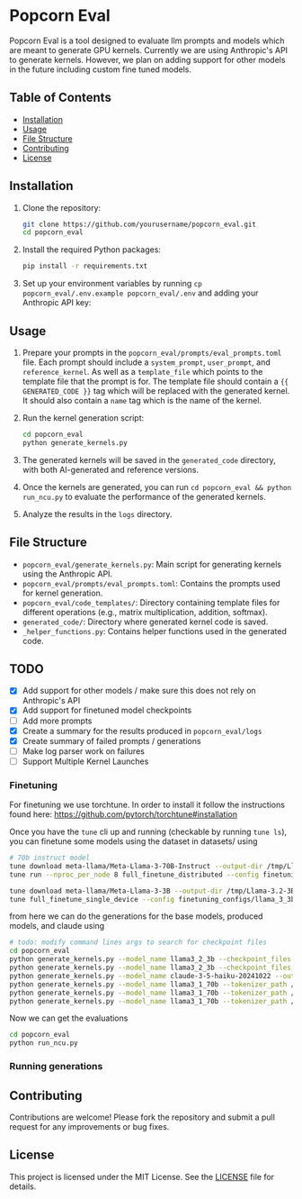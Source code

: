 # Popcorn Eval

Popcorn Eval is a tool designed to evaluate llm prompts and models which are meant to generate GPU kernels.
Currently we are using Anthropic's API to generate kernels. However, we plan on adding support for other models in the future including custom fine tuned models.

## Table of Contents

- [Installation](#installation)
- [Usage](#usage)
- [File Structure](#file-structure)
- [Contributing](#contributing)
- [License](#license)

## Installation

1. Clone the repository:

   ```bash
   git clone https://github.com/yourusername/popcorn_eval.git
   cd popcorn_eval
   ```

2. Install the required Python packages:

   ```bash
   pip install -r requirements.txt
   ```

3. Set up your environment variables by running `cp popcorn_eval/.env.example popcorn_eval/.env` and adding your Anthropic API key:


## Usage

1. Prepare your prompts in the `popcorn_eval/prompts/eval_prompts.toml` file. Each prompt should include a `system_prompt`, `user_prompt`, and `reference_kernel`. As well as a `template_file` which points to the template file that the prompt is for. The template file should contain a `{{ GENERATED_CODE }}` tag which will be replaced with the generated kernel. It should also contain a `name` tag which is the name of the kernel.

2. Run the kernel generation script:

   ```bash
   cd popcorn_eval
   python generate_kernels.py
   ```

3. The generated kernels will be saved in the `generated_code` directory, with both AI-generated and reference versions.

4. Once the kernels are generated, you can run `cd popcorn_eval && python run_ncu.py` to evaluate the performance of the generated kernels.

5. Analyze the results in the `logs` directory.

## File Structure

- `popcorn_eval/generate_kernels.py`: Main script for generating kernels using the Anthropic API.
- `popcorn_eval/prompts/eval_prompts.toml`: Contains the prompts used for kernel generation.
- `popcorn_eval/code_templates/`: Directory containing template files for different operations (e.g., matrix multiplication, addition, softmax).
- `generated_code/`: Directory where generated kernel code is saved.
- `_helper_functions.py`: Contains helper functions used in the generated code.


## TODO

- [x] Add support for other models / make sure this does not rely on Anthropic's API
- [x] Add support for finetuned model checkpoints
- [ ] Add more prompts
- [x] Create a summary for the results produced in `popcorn_eval/logs`
- [x] Create summary of failed prompts / generations
- [ ] Make log parser work on failures
- [ ] Support Multiple Kernel Launches

### Finetuning

For finetuning we use torchtune. In order to install it follow the instructions found here: https://github.com/pytorch/torchtune#installation

Once you have the `tune` cli up and running (checkable by running `tune ls`), you can finetune some models using the dataset in datasets/ using

```bash
# 70b instruct model
tune download meta-llama/Meta-Llama-3-70B-Instruct --output-dir /tmp/Llama-3.1-70B  --ignore-patterns "original/consolidated*" --hf-token <HF_TOKEN>
tune run --nproc_per_node 8 full_finetune_distributed --config finetuning_configs/llama_3_70b_config.yaml

tune download meta-llama/Meta-Llama-3-3B --output-dir /tmp/Llama-3.2-3B/  --ignore-patterns "original/consolidated*" --hf-token <HF_TOKEN>
tune full_finetune_single_device --config finetuning_configs/llama_3_3b_config.yaml
```

from here we can do the generations for the base models, produced models, and claude using
```bash
# todo: modify command lines args to search for checkpoint files
cd popcorn_eval
python generate_kernels.py --model_name llama3_2_3b --checkpoint_files /tmp/Llama-3.2-3B/hf_model_0001_0.pt /tmp/Llama-3.2-3B/hf_model_0002_0.pt --tokenizer_path /tmp/Llama-3.2-3B/original/tokenizer.model --output_dir finetuned_llama_3b
python generate_kernels.py --model_name llama3_2_3b --checkpoint_files /tmp/Llama-3.2-3B/model-00001-of-00002.safetensors /tmp/Llama-3.2-3B/model-00002-of-00002.safetensors --tokenizer_path /tmp/Llama-3.2-3B/original/tokenizer.model --output_dir base_llama_3b
python generate_kernels.py --model_name claude-3-5-haiku-20241022 --output_dir claude_haiku
python generate_kernels.py --model_name llama3_1_70b --tokenizer_path /tmp/Llama-3.2-3B/original/tokenizer.model --output_dir finetuned_llama3_1_70b_epoch_1 --checkpoint_files /tmp/Meta-Llama-3-70b/hf_model_0001_0.pt    /tmp/Meta-Llama-3-70b/hf_model_0002_0.pt    /tmp/Meta-Llama-3-70b/hf_model_0003_0.pt    /tmp/Meta-Llama-3-70b/hf_model_0004_0.pt    /tmp/Meta-Llama-3-70b/hf_model_0005_0.pt    /tmp/Meta-Llama-3-70b/hf_model_0006_0.pt    /tmp/Meta-Llama-3-70b/hf_model_0007_0.pt    /tmp/Meta-Llama-3-70b/hf_model_0008_0.pt    /tmp/Meta-Llama-3-70b/hf_model_0009_0.pt    /tmp/Meta-Llama-3-70b/hf_model_0010_0.pt    /tmp/Meta-Llama-3-70b/hf_model_0011_0.pt    /tmp/Meta-Llama-3-70b/hf_model_0012_0.pt    /tmp/Meta-Llama-3-70b/hf_model_0013_0.pt    /tmp/Meta-Llama-3-70b/hf_model_0014_0.pt    /tmp/Meta-Llama-3-70b/hf_model_0015_0.pt    /tmp/Meta-Llama-3-70b/hf_model_0016_0.pt    /tmp/Meta-Llama-3-70b/hf_model_0017_0.pt    /tmp/Meta-Llama-3-70b/hf_model_0018_0.pt    /tmp/Meta-Llama-3-70b/hf_model_0019_0.pt    /tmp/Meta-Llama-3-70b/hf_model_0020_0.pt    /tmp/Meta-Llama-3-70b/hf_model_0021_0.pt    /tmp/Meta-Llama-3-70b/hf_model_0022_0.pt    /tmp/Meta-Llama-3-70b/hf_model_0023_0.pt    /tmp/Meta-Llama-3-70b/hf_model_0024_0.pt    /tmp/Meta-Llama-3-70b/hf_model_0025_0.pt    /tmp/Meta-Llama-3-70b/hf_model_0026_0.pt    /tmp/Meta-Llama-3-70b/hf_model_0027_0.pt    /tmp/Meta-Llama-3-70b/hf_model_0028_0.pt    /tmp/Meta-Llama-3-70b/hf_model_0029_0.pt    /tmp/Meta-Llama-3-70b/hf_model_0030_0.pt
python generate_kernels.py --model_name llama3_1_70b --tokenizer_path /tmp/Llama-3.2-3B/original/tokenizer.model --output_dir finetuned_llama3_1_70b_epoch_2 --checkpoint_files   /tmp/Meta-Llama-3-70b/hf_model_0001_1.pt    /tmp/Meta-Llama-3-70b/hf_model_0002_1.pt    /tmp/Meta-Llama-3-70b/hf_model_0003_1.pt    /tmp/Meta-Llama-3-70b/hf_model_0004_1.pt    /tmp/Meta-Llama-3-70b/hf_model_0005_1.pt    /tmp/Meta-Llama-3-70b/hf_model_0006_1.pt    /tmp/Meta-Llama-3-70b/hf_model_0007_1.pt    /tmp/Meta-Llama-3-70b/hf_model_0008_1.pt    /tmp/Meta-Llama-3-70b/hf_model_0009_1.pt    /tmp/Meta-Llama-3-70b/hf_model_0010_1.pt    /tmp/Meta-Llama-3-70b/hf_model_0011_1.pt    /tmp/Meta-Llama-3-70b/hf_model_0012_1.pt    /tmp/Meta-Llama-3-70b/hf_model_0013_1.pt    /tmp/Meta-Llama-3-70b/hf_model_0014_1.pt    /tmp/Meta-Llama-3-70b/hf_model_0015_1.pt    /tmp/Meta-Llama-3-70b/hf_model_0016_1.pt    /tmp/Meta-Llama-3-70b/hf_model_0017_1.pt    /tmp/Meta-Llama-3-70b/hf_model_0018_1.pt    /tmp/Meta-Llama-3-70b/hf_model_0019_1.pt    /tmp/Meta-Llama-3-70b/hf_model_0020_1.pt    /tmp/Meta-Llama-3-70b/hf_model_0021_1.pt    /tmp/Meta-Llama-3-70b/hf_model_0022_1.pt    /tmp/Meta-Llama-3-70b/hf_model_0023_1.pt    /tmp/Meta-Llama-3-70b/hf_model_0024_1.pt    /tmp/Meta-Llama-3-70b/hf_model_0025_1.pt    /tmp/Meta-Llama-3-70b/hf_model_0026_1.pt    /tmp/Meta-Llama-3-70b/hf_model_0027_1.pt    /tmp/Meta-Llama-3-70b/hf_model_0028_1.pt    /tmp/Meta-Llama-3-70b/hf_model_0029_1.pt    /tmp/Meta-Llama-3-70b/hf_model_0030_1.pt
python generate_kernels.py --model_name llama3_1_70b --tokenizer_path /tmp/Llama-3.2-3B/original/tokenizer.model --output_dir base_llama3_1_70b --checkpoint_files /tmp/Llama-3.1-70B/model-00001-of-00030.safetensors /tmp/Llama-3.1-70B/model-00002-of-00030.safetensors /tmp/Llama-3.1-70B/model-00003-of-00030.safetensors /tmp/Llama-3.1-70B/model-00004-of-00030.safetensors /tmp/Llama-3.1-70B/model-00005-of-00030.safetensors /tmp/Llama-3.1-70B/model-00006-of-00030.safetensors /tmp/Llama-3.1-70B/model-00007-of-00030.safetensors /tmp/Llama-3.1-70B/model-00008-of-00030.safetensors /tmp/Llama-3.1-70B/model-00009-of-00030.safetensors /tmp/Llama-3.1-70B/model-00010-of-00030.safetensors /tmp/Llama-3.1-70B/model-00011-of-00030.safetensors /tmp/Llama-3.1-70B/model-00012-of-00030.safetensors /tmp/Llama-3.1-70B/model-00013-of-00030.safetensors /tmp/Llama-3.1-70B/model-00014-of-00030.safetensors /tmp/Llama-3.1-70B/model-00015-of-00030.safetensors /tmp/Llama-3.1-70B/model-00016-of-00030.safetensors /tmp/Llama-3.1-70B/model-00017-of-00030.safetensors /tmp/Llama-3.1-70B/model-00018-of-00030.safetensors /tmp/Llama-3.1-70B/model-00019-of-00030.safetensors /tmp/Llama-3.1-70B/model-00020-of-00030.safetensors /tmp/Llama-3.1-70B/model-00021-of-00030.safetensors /tmp/Llama-3.1-70B/model-00022-of-00030.safetensors /tmp/Llama-3.1-70B/model-00023-of-00030.safetensors /tmp/Llama-3.1-70B/model-00024-of-00030.safetensors /tmp/Llama-3.1-70B/model-00025-of-00030.safetensors /tmp/Llama-3.1-70B/model-00026-of-00030.safetensors /tmp/Llama-3.1-70B/model-00027-of-00030.safetensors /tmp/Llama-3.1-70B/model-00028-of-00030.safetensors /tmp/Llama-3.1-70B/model-00029-of-00030.safetensors /tmp/Llama-3.1-70B/model-00030-of-00030.safetensors
```

Now we can get the evaluations
```bash
cd popcorn_eval
python run_ncu.py
```

### Running generations

## Contributing

Contributions are welcome! Please fork the repository and submit a pull request for any improvements or bug fixes.

## License

This project is licensed under the MIT License. See the [LICENSE](LICENSE) file for details.
